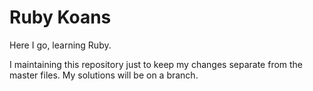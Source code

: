 # Ruby Koans

Here I go, learning Ruby.

I maintaining this repository just to keep my changes separate from the master files. My solutions will be on a branch.
